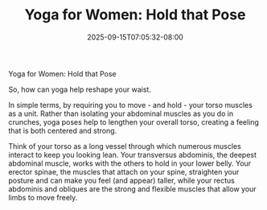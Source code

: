 ﻿---
title: "Yoga for Women: Hold that Pose"
date: 2025-09-15T07:05:32-08:00
description: "yoga Tips for Web Success"
featured_image: "/images/yoga.jpg"
tags: ["yoga"]
---

Yoga for Women: Hold that Pose 

So, how can yoga help reshape your waist.

In simple terms, by requiring you to move - and hold - your torso muscles as a unit. Rather than isolating your abdominal muscles as you do in crunches, yoga poses help to lengthen your overall torso, creating a feeling that is both centered and strong. 

Think of your torso as a long vessel through which numerous muscles interact to keep you looking lean. Your transversus abdominis, the deepest abdominal muscle, works with the others to hold in your lower belly. Your erector spinae, the muscles that attach on your spine, straighten your posture and can make you feel (and appear) taller, while your rectus abdominis and obliques are the strong and flexible muscles that allow your limbs to move freely. 

